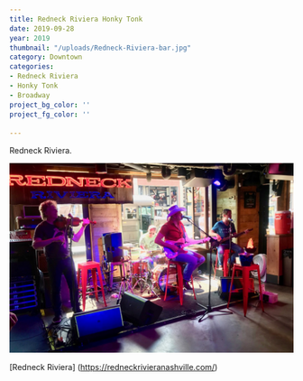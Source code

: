 ```yaml
---
title: Redneck Riviera Honky Tonk
date: 2019-09-28
year: 2019
thumbnail: "/uploads/Redneck-Riviera-bar.jpg"
category: Downtown
categories:
- Redneck Riviera
- Honky Tonk
- Broadway
project_bg_color: ''
project_fg_color: ''

---
```


Redneck Riviera.

![](/uploads/Redneck-Riviera-bar.jpg)

[Redneck Riviera] (https://redneckrivieranashville.com/)